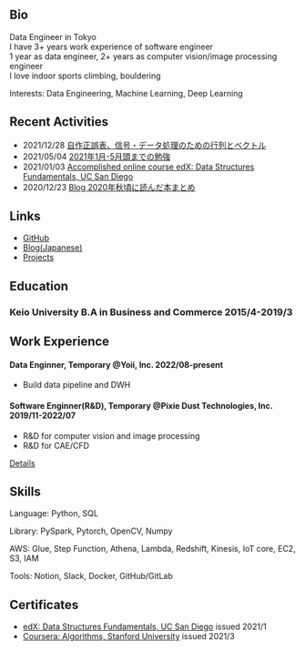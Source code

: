 ## Bio
Data Engineer in Tokyo  
I have 3+ years work experience of software engineer  
1 year as data engineer, 2+ years as computer vision/image processing engineer  
I love indoor sports climbing, bouldering

Interests: Data Engineering, Machine Learning, Deep Learning

## Recent Activities
- 2021/12/28 [自作正誤表、信号・データ処理のための行列とベクトル](/blog/自作正誤表、信号・データ処理のための行列とベクトル.md)
- 2021/05/04 [2021年1月-5月頭までの勉強](/blog/2021年1月-5月頭までの勉強.md)
- 2021/01/03 [Accomplished online course edX: Data Structures Fundamentals, UC San Diego](https://courses.edx.org/certificates/4faabb2a5b2f4171b30789c502270f1a)
- 2020/12/23 [Blog 2020年秋頃に読んだ本まとめ](blog/2020年秋頃に読んだ本まとめ.md)

## Links
- [GitHub](https://github.com/billyio)
- [Blog(Japanese)](blog/)
- [Projects](projects.md)

## Education
### Keio University B.A in Business and Commerce 2015/4-2019/3 

## Work Experience 

#### Data Enginner, Temporary @Yoii, Inc. 2022/08-present
- Build data pipeline and DWH

#### Software Enginner(R&D), Temporary @Pixie Dust Technologies, Inc. 2019/11-2022/07
- R&D for computer vision and image processing
- R&D for CAE/CFD

[Details](projects.md)

## Skills
Language: Python, SQL

Library: PySpark, Pytorch, OpenCV, Numpy

AWS: Glue, Step Function, Athena, Lambda, Redshift, Kinesis, IoT core, EC2, S3, IAM

Tools: Notion, Slack, Docker, GitHub/GitLab

## Certificates
- [edX: Data Structures Fundamentals, UC San Diego](https://courses.edx.org/certificates/4faabb2a5b2f4171b30789c502270f1a) issued 2021/1
- [Coursera: Algorithms, Stanford University](https://coursera.org/share/11489a11d46cacb2a294cf3d5c991cf6) issued 2021/3
